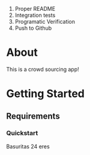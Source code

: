 1. Proper README
2. Integration tests
3. Programatic Verification
4. Push to Github

# About

This is a crowd sourcing app! 

# Getting Started

## Requirements

### Quickstart

Basuritas 24 eres